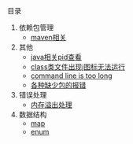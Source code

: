 目录

1.  依赖包管理
    -   [maven相关](./docs/maven相关.md)
2.  其他
    -   [java相关pid查看](./other/java相关pid查看.md)
    -   [class类文件出现j图标无法运行](./other/class类文件出现j图标无法运行.md)
    -   [command line is too long](./other/命令行太长.md)
    -   [各种缺少包的报错](./other/缺包报错.md)
3.  错误处理
    -   [内存溢出处理](./error/内存溢出处理.md)
4.  数据结构
    -   [map](./data/map.md)
    -   [enum](./data/enum.md)